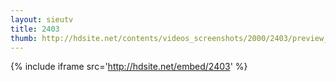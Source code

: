 ```yaml
---
layout: sieutv
title: 2403
thumb: http://hdsite.net/contents/videos_screenshots/2000/2403/preview_360p.mp4.jpg
---
```

{% include iframe src='http://hdsite.net/embed/2403' %}
 
